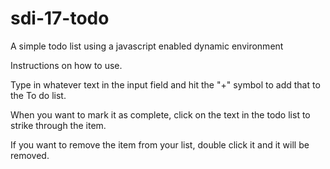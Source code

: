# sdi-17-todo
A simple todo list using a javascript enabled dynamic environment

Instructions on how to use.

Type in whatever text in the input field and hit the "+" symbol to add that to the To do list.

When you want to mark it as complete, click on the text in the todo list to strike through the item.

If you want to remove the item from your list, double click it and it will be removed.